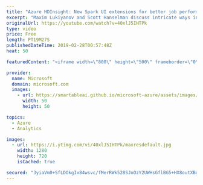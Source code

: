 ```yaml
---
title: "Azure HDInsight: New Spark UI extensions for better job performance analysis | Azure Friday"
excerpt: "Maxim Lukiyanov and Scott Hanselman discuss intricate ways in which Apache Spark jobs can fail in production and how new diagnostics tools, now available in Azure HDInsight, visualize these problems in a new intuitive way and help discover and understand them from the first glance. [04:13] Demo Start"
originalUrl: https://youtube.com/watch?v=40xlJ5IHTPk
type: video
price: Free
length: PT19M27S
publishedDateTime: 2019-02-28T00:57:48Z
heat: 50

featuredContent: "<iframe width=\"800\" height=\"500\" frameborder=\"0\" src=\"https://www.youtube.com/embed/40xlJ5IHTPk\" allow=\"accelerometer; autoplay; encrypted-media; gyroscope; picture-in-picture\" allowfullscreen></iframe>"

provider:
  name: Microsoft
  domain: microsoft.com
  images:
    - url: https://smartableai.github.io/microsoft-azure/assets/images/organizations/microsoft.com-50x50.jpg
      width: 50
      height: 50

topics:
  - Azure
  - Analytics

images:
  - url: https://i.ytimg.com/vi/40xlJ5IHTPk/maxresdefault.jpg
    width: 1280
    height: 720
    isCached: true

secured: "3yiaVm0+SfLDOkgIx84wsvc/fMerRWk528SJoOzY2UWHsGflBG5+HX8outXBg6U/P5clOe4zWQU3lEAsDXK4qZLBMxlZ5Qz279UbsmfNY0y0jlNeUcGFZt5m70uz0cV6PiZulCKPc7dr23JON/aPqu1x3x8mA9w86rYYJwYK5Yk783IbDdRv5Agg7BKR2ORPuZ6Wmq+xgdaUNx3y56tQQskhTl/BJiz5jt/cGYDRegy42zJXbLjF/BUF8ZCh9m85CH+US1wvOTpK2W6mm3rWkg/TMusiErE8+y6c0QhHhD7hzKqc6VB1TRpWQbxHQJXugkOWGac9uokEKFAvwU2YrI+vyKDEG3UzST9Fb9lI9Y5U4UHpIkwsmzeCPMZXiYtMfJdLz5pMGRceSvgfPTd5Oanb63ujSen5f92RQQtPxJ4=;klwtggHKD5IKLwJr/oCyGQ=="
---
```


